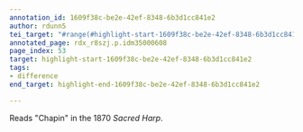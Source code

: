```yaml
---
annotation_id: 1609f38c-be2e-42ef-8348-6b3d1cc841e2
author: rdunn5
tei_target: "#range(#highlight-start-1609f38c-be2e-42ef-8348-6b3d1cc841e2, #highlight-end-1609f38c-be2e-42ef-8348-6b3d1cc841e2)"
annotated_page: rdx_r8szj.p.idm35000608
page_index: 53
target: highlight-start-1609f38c-be2e-42ef-8348-6b3d1cc841e2
tags:
- difference
end_target: highlight-end-1609f38c-be2e-42ef-8348-6b3d1cc841e2

---
```

Reads "Chapin" in the 1870 *Sacred Harp*.